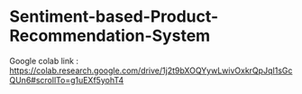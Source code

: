 # Sentiment-based-Product-Recommendation-System
Google colab link : https://colab.research.google.com/drive/1j2t9bXOQYywLwivOxkrQpJqI1sGcQUn6#scrollTo=g1uEXf5yohT4
